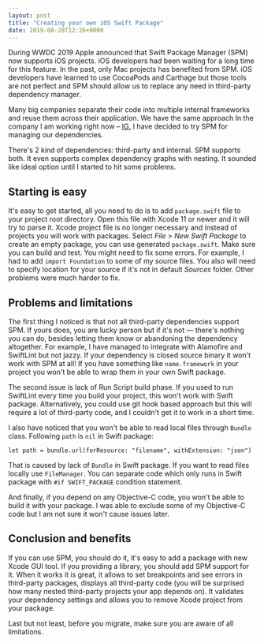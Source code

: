 ```yaml
---
layout: post
title: "Creating your own iOS Swift Package"
date: 2019-08-28T12:26+0000
---
```


During WWDC 2019 Apple announced that Swift Package Manager (SPM) now supports iOS projects. iOS developers had been waiting for a long time for this feature. In the past, only Mac projects has benefited from SPM. iOS developers have learned to use CocoaPods and Carthage but those tools are not perfect and SPM should allow us to replace any need in third-party dependency manager.

Many big companies separate their code into multiple internal frameworks and reuse them across their application. We have the same approach In the company I am working right now – [IG.][1] I have decided to try SPM for managing our dependencies. 

There's 2 kind of dependencies: third-party and internal. SPM supports both. It even supports complex dependency graphs with nesting. It sounded like ideal option until I started to hit some problems.

## Starting is easy

It's easy to get started, all you need to do is to add `package.swift` file to your project root directory. Open this file with Xcode 11 or newer and it will try to parse it. Xcode project file is no longer necessary and instead of projects you will work with packages. Select *File > New Swift Package* to create an empty package, you can use generated `package.swift`. Make sure you can build and test. You might need to fix some errors. For example, I had to add `import Foundation` to some of my source files. You also will need to specify location for your source if it's not in default *Sources* folder. Other problems were much harder to fix.

## Problems and limitations

The first thing I noticed is that not all third-party dependencies support SPM. If yours does, you are lucky person but if it's not — there's nothing you can do, besides letting them know or abandoning the dependency altogether. For example, I have managed to integrate with Alamofire and SwiftLint but not jazzy. If your dependency is closed source binary it won't work with SPM at all! If you have something like `name.framework` in your project you won't be able to wrap them in your own Swift package.

The second issue is lack of Run Script build phase. If you used to run SwiftLint every time you build your project, this won't work with Swift package. Alternatively, you could use git hook based approach but this will require a lot of third-party code, and I couldn't get it to work in a short time.

I also have noticed that you won't be able to read local files through `Bundle` class. Following `path` is `nil` in Swift package:
    
    let path = bundle.url(forResource: "filename", withExtension: "json")

That is caused by lack of `Bundle` in Swift package. If you want to read files locally use `FileManager`. You can separate code which only runs in Swift package with `#if SWIFT_PACKAGE` condition statement.

And finally, if you depend on any Objective-C code, you won't be able to build it with your package. I was able to exclude some of my Objective-C code but I am not sure it won't cause issues later.

## Conclusion and benefits

If you can use SPM, you should do it, it's easy to add a package with new Xcode GUI tool. If you providing a library, you should add SPM support for it. When it works it is great, it allows to set breakpoints and see errors in third-party packages, displays all third-party code (you will be surprised how many nested third-party projects your app depends on). It validates your dependency settings and allows you to remove Xcode project from your package. 

Last but not least, before you migrate, make sure you are aware of all  limitations.

[1]: https://www.ig.com/uk
